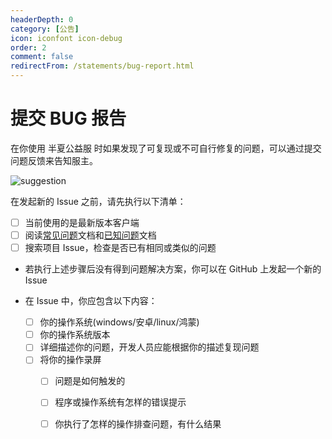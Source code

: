 ```yaml
---
headerDepth: 0
category: [公告]
icon: iconfont icon-debug
order: 2
comment: false
redirectFrom: /statements/bug-report.html
---
```


# 提交 BUG 报告

在你使用 半夏公益服 时如果发现了可复现或不可自行修复的问题，可以通过提交问题反馈来告知服主。

![suggestion](https://img.alicdn.com/imgextra/i3/1797064093/O1CN01jXBMbe1g6du15k9kx_!!1797064093.jpg_.webp)

在发起新的 Issue 之前，请先执行以下清单：

- [ ] 当前使用的是最新版本客户端
- [ ] 阅读[常见问题](../advanced/FAQ.md)文档和[已知问题](../advanced/known-issue.md)文档
- [ ] 搜索项目 Issue，检查是否已有相同或类似的问题
- 若执行上述步骤后没有得到问题解决方案，你可以在 GitHub 上发起一个新的 Issue

- 在 Issue 中，你应包含以下内容：
  - [ ] 你的操作系统(windows/安卓/linux/鸿蒙)
  - [ ] 你的操作系统版本
  - [ ] 详细描述你的问题，开发人员应能根据你的描述复现问题
  - [ ] 将你的操作录屏
    - [ ] 问题是如何触发的
    - [ ] 程序或操作系统有怎样的错误提示
    - [ ] 你执行了怎样的操作排查问题，有什么结果


